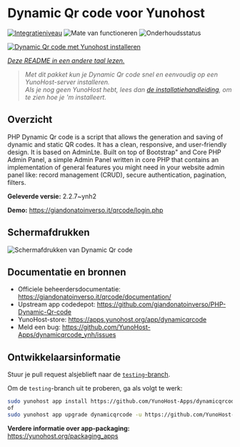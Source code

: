 <!--
NB: Deze README is automatisch gegenereerd door <https://github.com/YunoHost/apps/tree/master/tools/readme_generator>
Hij mag NIET handmatig aangepast worden.
-->

# Dynamic Qr code voor Yunohost

[![Integratieniveau](https://apps.yunohost.org/badge/integration/dynamicqrcode)](https://ci-apps.yunohost.org/ci/apps/dynamicqrcode/)
![Mate van functioneren](https://apps.yunohost.org/badge/state/dynamicqrcode)
![Onderhoudsstatus](https://apps.yunohost.org/badge/maintained/dynamicqrcode)

[![Dynamic Qr code met Yunohost installeren](https://install-app.yunohost.org/install-with-yunohost.svg)](https://install-app.yunohost.org/?app=dynamicqrcode)

*[Deze README in een andere taal lezen.](./ALL_README.md)*

> *Met dit pakket kun je Dynamic Qr code snel en eenvoudig op een YunoHost-server installeren.*  
> *Als je nog geen YunoHost hebt, lees dan [de installatiehandleiding](https://yunohost.org/install), om te zien hoe je 'm installeert.*

## Overzicht

PHP Dynamic Qr code is a script that allows the generation and saving of dynamic and static QR codes. It has a clean, responsive, and user-friendly design. It is based on AdminLte. Built on top of Bootstrap" and Core PHP Admin Panel, a simple Admin Panel written in core PHP that contains an implementation of general features you might need in your website admin panel like: record management (CRUD), secure authentication, pagination, filters.

**Geleverde versie:** 2.2.7~ynh2

**Demo:** <https://giandonatoinverso.it/qrcode/login.php>

## Schermafdrukken

![Schermafdrukken van Dynamic Qr code](./doc/screenshots/screenshot.png)

## Documentatie en bronnen

- Officiele beheerdersdocumentatie: <https://giandonatoinverso.it/qrcode/documentation/>
- Upstream app codedepot: <https://github.com/giandonatoinverso/PHP-Dynamic-Qr-code>
- YunoHost-store: <https://apps.yunohost.org/app/dynamicqrcode>
- Meld een bug: <https://github.com/YunoHost-Apps/dynamicqrcode_ynh/issues>

## Ontwikkelaarsinformatie

Stuur je pull request alsjeblieft naar de [`testing`-branch](https://github.com/YunoHost-Apps/dynamicqrcode_ynh/tree/testing).

Om de `testing`-branch uit te proberen, ga als volgt te werk:

```bash
sudo yunohost app install https://github.com/YunoHost-Apps/dynamicqrcode_ynh/tree/testing --debug
of
sudo yunohost app upgrade dynamicqrcode -u https://github.com/YunoHost-Apps/dynamicqrcode_ynh/tree/testing --debug
```

**Verdere informatie over app-packaging:** <https://yunohost.org/packaging_apps>

